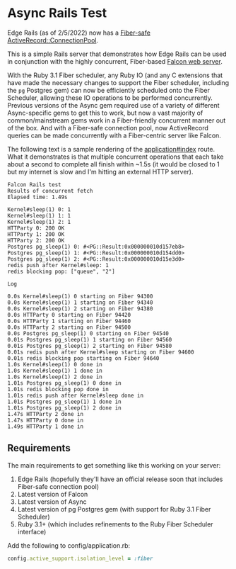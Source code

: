 # Async Rails Test

Edge Rails (as of 2/5/2022) now has a [Fiber-safe ActiveRecord::ConnectionPool](https://github.com/rails/rails/pull/44219).

This is a simple Rails server that demonstrates how Edge Rails can be used in conjunction
with the highly concurrent, Fiber-based [Falcon web server](https://github.com/socketry/falcon).

With the Ruby 3.1 Fiber scheduler, any Ruby IO
(and any C extensions that have made the necessary changes to support the Fiber scheduler,
including the `pg` Postgres gem) can now be efficiently scheduled onto the Fiber Scheduler,
allowing these IO operations to be performed concurrently. Previous
versions of the Async gem required use of a variety of different Async-specific gems to
get this to work, but now a vast majority of common/mainstream gems work in a
Fiber-friendly concurrent manner out of the box. And with a Fiber-safe connection pool,
now ActiveRecord queries can be made concurrently with a Fiber-centric server like Falcon.

The following text is a sample rendering of the
[application#index](./app/controllers/application_controller.rb) route.
What it demonstrates is that multiple concurrent operations that each
take about a second to complete all finish within ~1.5s (it would be
closed to 1 but my internet is slow and I'm hitting an external HTTP server).

```
Falcon Rails test
Results of concurrent fetch
Elapsed time: 1.49s

Kernel#sleep(1) 0: 1
Kernel#sleep(1) 1: 1
Kernel#sleep(1) 2: 1
HTTParty 0: 200 OK
HTTParty 1: 200 OK
HTTParty 2: 200 OK
Postgres pg_sleep(1) 0: #<PG::Result:0x000000010d157eb8>
Postgres pg_sleep(1) 1: #<PG::Result:0x000000010d154dd0>
Postgres pg_sleep(1) 2: #<PG::Result:0x000000010d15e3d0>
redis push after Kernel#sleep: 1
redis blocking pop: ["queue", "2"]

Log

0.0s Kernel#sleep(1) 0 starting on Fiber 94300
0.0s Kernel#sleep(1) 1 starting on Fiber 94340
0.0s Kernel#sleep(1) 2 starting on Fiber 94380
0.0s HTTParty 0 starting on Fiber 94420
0.0s HTTParty 1 starting on Fiber 94460
0.0s HTTParty 2 starting on Fiber 94500
0.0s Postgres pg_sleep(1) 0 starting on Fiber 94540
0.01s Postgres pg_sleep(1) 1 starting on Fiber 94560
0.01s Postgres pg_sleep(1) 2 starting on Fiber 94580
0.01s redis push after Kernel#sleep starting on Fiber 94600
0.01s redis blocking pop starting on Fiber 94640
1.0s Kernel#sleep(1) 0 done in
1.0s Kernel#sleep(1) 1 done in
1.0s Kernel#sleep(1) 2 done in
1.01s Postgres pg_sleep(1) 0 done in
1.01s redis blocking pop done in
1.01s redis push after Kernel#sleep done in
1.01s Postgres pg_sleep(1) 1 done in
1.01s Postgres pg_sleep(1) 2 done in
1.47s HTTParty 2 done in
1.47s HTTParty 0 done in
1.49s HTTParty 1 done in
```

## Requirements

The main requirements to get something like this working on your server:

1. Edge Rails (hopefully they'll have an official release soon that includes Fiber-safe connection pool)
1. Latest version of Falcon
1. Latest version of Async
1. Latest version of pg Postgres gem (with support for Ruby 3.1 Fiber Scheduler)
1. Ruby 3.1+ (which includes refinements to the Ruby Fiber Scheduler interface)

Add the following to config/application.rb:

```rb
config.active_support.isolation_level = :fiber
```

